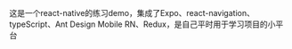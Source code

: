 这是一个react-native的练习demo，集成了Expo、react-navigation、typeScript、Ant Design Mobile RN、Redux，是自己平时用于学习项目的小平台


